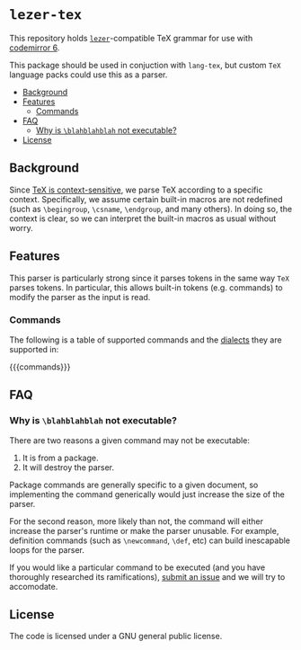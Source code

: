 # `lezer-tex`<!-- omit in toc -->

This repository holds [`lezer`](https://lezer.codemirror.net/)-compatible TeX grammar for use with
[codemirror 6](https://codemirror.net/6/).

This package should be used in conjuction with `lang-tex`, but custom `TeX` language packs could use
this as a parser.

- [Background](#background)
- [Features](#features)
  - [Commands](#commands)
- [FAQ](#faq)
  - [Why is `\blahblahblah` not executable?](#why-is-blahblahblah-not-executable)
- [License](#license)

## Background

Since
[TeX is context-sensitive](https://tex.stackexchange.com/questions/4201/is-there-a-bnf-grammar-of-the-tex-language),
we parse TeX according to a specific context. Specifically, we assume certain built-in macros are
not redefined (such as `\begingroup`, `\csname`, `\endgroup`, and many others). In doing so, the
context is clear, so we can interpret the built-in macros as usual without worry.

## Features

This parser is particularly strong since it parses tokens in the same way `TeX` parses tokens. In
particular, this allows built-in tokens (e.g. commands) to modify the parser as the input is read.

### Commands

The following is a table of supported commands and the
[dialects](https://lezer.codemirror.net/docs/guide/#dialects) they are supported in:

{{{commands}}}

## FAQ

### Why is `\blahblahblah` not executable?

There are two reasons a given command may not be executable:

1. It is from a package.
2. It will destroy the parser.

Package commands are generally specific to a given document, so implementing the command generically
would just increase the size of the parser.

For the second reason, more likely than not, the command will either increase the parser's runtime
or make the parser unusable. For example, definition commands (such as `\newcommand`, `\def`, etc)
can build inescapable loops for the parser.

If you would like a particular command to be executed (and you have thoroughly researched its
ramifications),
[submit an issue](https://github.com/mu-io/codemirror-tex/issues/new?assignees=jun-sheaf&labels=enhancement&template=command-request.md&title=feat%28lezer-tex%29%3A+%60%5Cblahblahblah%60+%3C--+insert+name+of+command)
and we will try to accomodate.

## License

The code is licensed under a GNU general public license.
